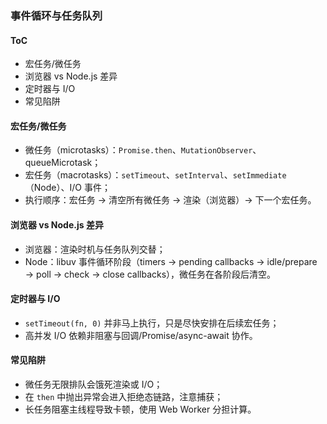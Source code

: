 ### 事件循环与任务队列

#### ToC

- 宏任务/微任务
- 浏览器 vs Node.js 差异
- 定时器与 I/O
- 常见陷阱

#### 宏任务/微任务

- 微任务（microtasks）：`Promise.then`、`MutationObserver`、queueMicrotask；
- 宏任务（macrotasks）：`setTimeout`、`setInterval`、`setImmediate`（Node）、I/O 事件；
- 执行顺序：宏任务 → 清空所有微任务 → 渲染（浏览器）→ 下一个宏任务。

#### 浏览器 vs Node.js 差异

- 浏览器：渲染时机与任务队列交替；
- Node：libuv 事件循环阶段（timers → pending callbacks → idle/prepare → poll → check → close callbacks），微任务在各阶段后清空。

#### 定时器与 I/O

- `setTimeout(fn, 0)` 并非马上执行，只是尽快安排在后续宏任务；
- 高并发 I/O 依赖非阻塞与回调/Promise/async-await 协作。

#### 常见陷阱

- 微任务无限排队会饿死渲染或 I/O；
- 在 `then` 中抛出异常会进入拒绝态链路，注意捕获；
- 长任务阻塞主线程导致卡顿，使用 Web Worker 分担计算。

